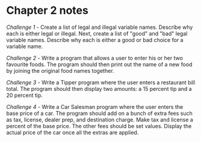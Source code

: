 # Chapter 2 notes
*Challenge 1* - Create a list of legal and illegal variable names. Describe why each is either legal or illegal. Next, create a list of "good" and "bad" legal variable names. Describe why each is either a good or bad choice for a variable name.

*Challenge 2* - Write a program that allows a user to enter his or her two favourite foods. The program should then print out the name of a new food by joining the original food names together.

*Challenge 3* - Write a Tipper program where the user enters a restaurant bill total. The program should then display two amounts: a 15 percent tip and a 20 percent tip.

*Challenge 4* - Write a Car Salesman program where the user enters the base price of a car. The program should add on a bunch of extra fees such as tax, license, dealer prep, and destination charge. Make tax and license a percent of the base price. The other fees should be set values. Display the actual price of the car once all the extras are applied.
